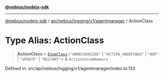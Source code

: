 [**@nebius/nodejs-sdk**](../../../../../../README.md)

---

[@nebius/nodejs-sdk](../../../../../../README.md) / [api/nebius/logging/v1/agentmanager](../README.md) / ActionClass

# Type Alias: ActionClass

> **ActionClass** = [`EnumClass`](../../../../../../runtime/protos/enum/type-aliases/EnumClass.md)\<`"UNRECOGNIZED"` \| `"ACTION_UNDEFINED"` \| `"NOP"` \| `"UPDATE"` \| `"RESTART"`\> & `ActionValueMembers`

Defined in: src/api/nebius/logging/v1/agentmanager/index.ts:133
